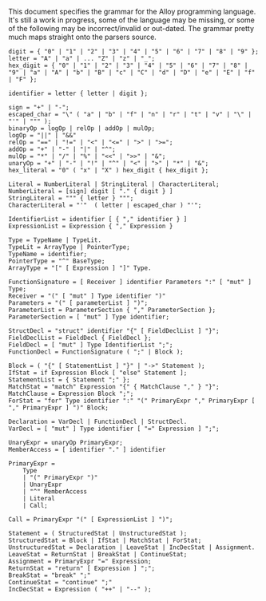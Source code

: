 This document specifies the grammar for the Alloy programming language. It's still a work in progress,
some of the language may be missing, or some of the following may be incorrect/invalid or out-dated.
The grammar pretty much maps straight onto the parsers source.

	digit = { "0" | "1" | "2" | "3" | "4" | "5" | "6" | "7" | "8" | "9" };
	letter = "A" | "a" | ... "Z" | "z" | "_";
	hex_digit = { "0" | "1" | "2" | "3" | "4" | "5" | "6" | "7" | "8" | "9" | "a" | "A" | "b" | "B" | "c" | "C" | "d" | "D" | "e" | "E" | "f" | "F" };
	
	identifier = letter { letter | digit };
	
	sign = "+" | "-";
	escaped_char = "\" ( "a" | "b" | "f" | "n" | "r" | "t" | "v" | "\" | "'" | """ );
	binaryOp = logOp | relOp | addOp | mulOp;
	logOp = "||" | "&&"
	relOp = "==" | "!=" | "<" | "<=" | ">" | ">=";
	addOp = "+" | "-" | "|" | "^";
	mulOp = "*" | "/" | "%" | "<<" | ">>" | "&";
	unaryOp = "+" | "-" | "!" | "^" | "<" | ">" | "*" | "&";
	hex_literal = "0" ( "x" | "X" ) hex_digit { hex_digit };

	Literal = NumberLiteral | StringLiteral | CharacterLiteral;
	NumberLiteral = [sign] digit [ "." { digit } ]	
	StringLiteral = """ { letter } """; 
	CharacterLiteral = "'"  ( letter | escaped_char ) "'";
	
	IdentifierList = identifier [ { "," identifier } ]
	ExpressionList = Expression { "," Expression }
	
	Type = TypeName | TypeLit.
	TypeLit = ArrayType | PointerType;
	TypeName = identifier;
	PointerType = "^" BaseType;
	ArrayType = "[" [ Expression ] "]" Type.
	
	FunctionSignature = [ Receiver ] identifier Parameters ":" [ "mut" ] Type;
	Receiver = "(" [ "mut" ] Type identifier ")"
	Parameters = "(" [ parameterList ] ")";
	ParameterList = ParameterSection { "," ParameterSection };
	ParameterSection = [ "mut" ] Type identifier;

	StructDecl = "struct" identifier "{" [ FieldDeclList ] "}";
	FieldDeclList = FieldDecl { FieldDecl };
	FieldDecl = [ "mut" ] Type IdentifierList ";";
	FunctionDecl = FunctionSignature ( ";" | Block );

	Block = ( "{" [ StatementList ] "}" | "->" Statement );
	IfStat = if Expression Block [ "else" Statement ];
	StatementList = { Statement ";" };
	MatchStat = "match" Expression "{" { MatchClause "," } "}"; 
	MatchClause = Expression Block ";"; 
	ForStat = "for" Type identifier ":" "(" PrimaryExpr "," PrimaryExpr [ "," PrimaryExpr ] ")" Block;
	
	Declaration = VarDecl | FunctionDecl | StructDecl.
	VarDecl = [ "mut" ] Type identifier [ "=" Expression ] ";";

	UnaryExpr = unaryOp PrimaryExpr;
	MemberAccess = [ identifier "." ] identifier

	PrimaryExpr =
		Type
		| "(" PrimaryExpr ")"
		| UnaryExpr
		| "^" MemberAccess
		| Literal
		| Call;
		
	Call = PrimaryExpr "(" [ ExpressionList ] ")";
	
	Statement = ( StructuredStat | UnstructuredStat );
	StructuredStat = Block | IfStat | MatchStat | ForStat;
	UnstructuredStat = Declaration | LeaveStat | IncDecStat | Assignment.
	LeaveStat = ReturnStat | BreakStat | ContinueStat;
	Assignment = PrimaryExpr "=" Expression;
	ReturnStat = "return" [ Expression ] ";";
	BreakStat = "break" ";"
	ContinueStat = "continue" ";"
	IncDecStat = Expression ( "++" | "--" );
	
	
	
	